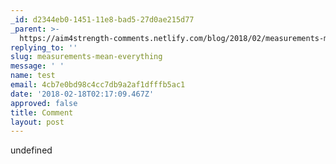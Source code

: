 ```yaml
---
_id: d2344eb0-1451-11e8-bad5-27d0ae215d77
_parent: >-
  https://aim4strength-comments.netlify.com/blog/2018/02/measurements-mean-everything/
replying_to: ''
slug: measurements-mean-everything
message: ' '
name: test
email: 4cb7e0bd98c4cc7db9a2af1dfffb5ac1
date: '2018-02-18T02:17:09.467Z'
approved: false
title: Comment
layout: post
---
```

undefined
